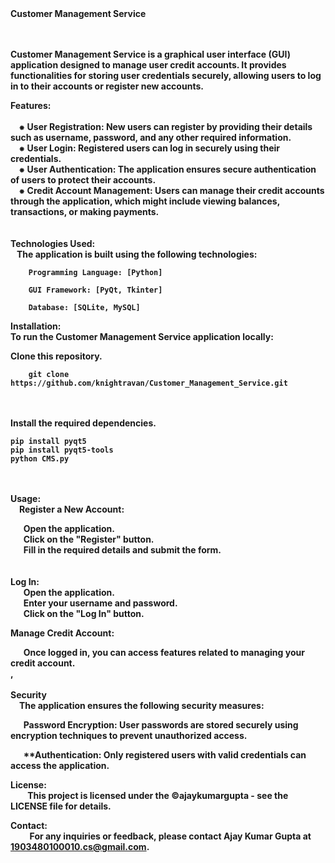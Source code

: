 <span>
<b>Customer Management Service<br><br><br>
<span>

Customer Management Service is a graphical user interface (GUI) application designed to manage user credit accounts.
It provides functionalities for storing user credentials securely, allowing users to log in to their accounts or register new accounts.

Features:<br>
<span><br>
   &nbsp;&nbsp;&nbsp;&nbsp;⁕  User Registration: New users can register by providing their details such as username, password, and any other required information.<br>
   &nbsp;&nbsp;&nbsp;&nbsp;⁕  User Login: Registered users can log in securely using their credentials.<br>
   &nbsp;&nbsp;&nbsp;&nbsp;⁕  User Authentication: The application ensures secure authentication of users to protect their accounts.<br>
   &nbsp;&nbsp;&nbsp;&nbsp;⁕  Credit Account Management: Users can manage their credit accounts through the application, which might include viewing balances, transactions, or making payments.<br>
<span>
<br>
<br>
Technologies Used:<br>
    &nbsp;&nbsp;&nbsp;The application is built using the following technologies:

        Programming Language: [Python]
        
        GUI Framework: [PyQt, Tkinter]
        
        Database: [SQLite, MySQL]

Installation:<br>
    To run the Customer Management Service application locally:<br>

Clone this repository.

        git clone https://github.com/knightravan/Customer_Management_Service.git

<br><br>
Install the required dependencies.

    pip install pyqt5
    pip install pyqt5-tools
    python CMS.py

<br>
<br>
Usage:<br>
&emsp;Register a New Account:<br>

&nbsp;&nbsp;&emsp;Open the application.<br>
&nbsp;&nbsp;&emsp;Click on the "Register" button.<br>
&nbsp;&nbsp;&emsp;Fill in the required details and submit the form.<br>
<br>
<br>
Log In:<br>
&nbsp;&nbsp;&emsp;Open the application.<br>
&nbsp;&nbsp;&emsp;Enter your username and password.<br>
&nbsp;&nbsp;&emsp;Click on the "Log In" button.<br>


Manage Credit Account:<br>

&nbsp;&nbsp;&emsp;Once logged in, you can access features related to managing your credit account.<br>,<br><br>
Security<br>
&emsp;The application ensures the following security measures:<br>

&nbsp;&nbsp;&emsp;Password Encryption: User passwords are stored securely using encryption techniques to prevent unauthorized access.<br>

&nbsp;&nbsp;&emsp;**Authentication: Only registered users with valid credentials can access the application.<br>



License:<br>
&nbsp;&nbsp;&nbsp;&nbsp;&emsp;This project is licensed under the ©ajaykumargupta - see the LICENSE file for details.

Contact:<br>
&nbsp;&nbsp;&nbsp;&nbsp;&nbsp;&emsp;For any inquiries or feedback, please contact Ajay Kumar Gupta at 1903480100010.cs@gmail.com.
